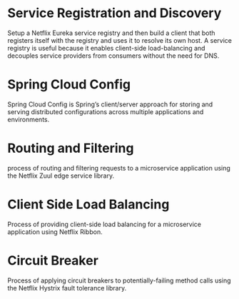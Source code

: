 # Service Registration and Discovery
Setup a Netflix Eureka service registry and then build a client that both registers itself with the registry and uses it to resolve its own host. A service registry is useful because it enables client-side load-balancing and decouples service providers from consumers without the need for DNS.

# Spring Cloud Config
Spring Cloud Config is Spring’s client/server approach for storing and serving distributed configurations across multiple applications and environments.

# Routing and Filtering
 process of routing and filtering requests to a microservice application using the Netflix Zuul edge service library.
 
#  Client Side Load Balancing 
 Process of providing client-side load balancing for a microservice application using Netflix Ribbon.
 
# Circuit Breaker
Process of applying circuit breakers to potentially-failing method calls using the Netflix Hystrix fault tolerance library.